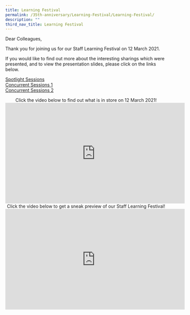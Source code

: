 ```yaml
---
title: Learning Festival
permalink: /35th-anniversary/Learning-Festival/Learning-Festival/
description: ""
third_nav_title: Learning Festival
---
```

Dear Colleagues, 

Thank you for joining us for our Staff Learning Festival on 12 March 2021. 

If you would like to find out more about the interesting sharings which were presented, and to view the presentation slides, please click on the links below.

[Spotlight Sessions](/35th-anniversary/Learning-Festival/Spotlight-Sessions)
<br>
[Concurrent Sessions 1](/35th-anniversary/Learning-Festival/Concurrent-Sessions-1)
<br>
[Concurrent Sessions 2](/35th-anniversary/Learning-Festival/Concurrent-Sessions-2)

<center> Click the video below to find out what is in store on 12 March 2021! </center>

<iframe width="560" height="315" src="https://www.youtube.com/embed/yIlV3i_UJGs" title="YouTube video player" frameborder="0" allow="accelerometer; autoplay; clipboard-write; encrypted-media; gyroscope; picture-in-picture" allowfullscreen></iframe>

<center>Click the video below to get a sneak preview of our Staff Learning Festival!</center>

<iframe width="560" height="315" src="https://www.youtube.com/embed/2X4PSXDFrxw" title="YouTube video player" frameborder="0" allow="accelerometer; autoplay; clipboard-write; encrypted-media; gyroscope; picture-in-picture" allowfullscreen></iframe>